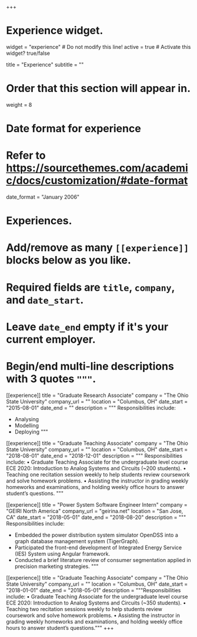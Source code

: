 +++
# Experience widget.
widget = "experience"  # Do not modify this line!
active = true  # Activate this widget? true/false

title = "Experience"
subtitle = ""

# Order that this section will appear in.
weight = 8

# Date format for experience
#   Refer to https://sourcethemes.com/academic/docs/customization/#date-format
date_format = "January 2006"

# Experiences.
#   Add/remove as many `[[experience]]` blocks below as you like.
#   Required fields are `title`, `company`, and `date_start`.
#   Leave `date_end` empty if it's your current employer.
#   Begin/end multi-line descriptions with 3 quotes `"""`.
[[experience]]
  title = "Graduate Research Associate"
  company = "The Ohio State University"
  company_url = ""
  location = "Columbus, OH"
  date_start = "2015-08-01"
  date_end = ""
  description = """
  Responsibilities include:
  
  * Analysing
  * Modelling
  * Deploying
  """

[[experience]]
  title = "Graduate Teaching Associate"
  company = "The Ohio State University"
  company_url = ""
  location = "Columbus, OH"
  date_start = "2018-08-01"
  date_end = "2018-12-01"
  description = """
  Responsibilities include:
  • Graduate Teaching Associate for the undergraduate level course ECE 2020: Introduction to Analog Systems and Circuits (~200 students).
  • Teaching one recitation session weekly to help students review coursework and solve homework problems.
  • Assisting the instructor in grading weekly homeworks and examinations, and holding weekly office hours to answer student’s questions.
"""
  
  [[experience]]
  title = "Power System Software Engineer Intern"
  company = "GEIRI North America"
  company_url = "geirina.net"
  location = "San Jose, CA"
  date_start = "2018-05-01"
  date_end = "2018-08-20"
  description = """
  Responsibilities include:
  
- Embedded the power distribution system simulator OpenDSS into a graph database management system (TigerGraph).
- Participated the front-end development of Integrated Energy Service (IES) System using Angular framework.
- Conducted a brief literature review of consumer segmentation applied in precision marketing strategies.
  """

[[experience]]
  title = "Graduate Teaching Associate"
  company = "The Ohio State University"
  company_url = ""
  location = "Columbus, OH"
  date_start = "2018-01-01"
  date_end = "2018-05-01"
  description = """Responsibilities include:
• Graduate Teaching Associate for the undergraduate level course ECE 2020: Introduction to Analog Systems and Circuits (~350 students).
• Teaching two recitation sessions weekly to help students review coursework and solve homework problems.
• Assisting the instructor in grading weekly homeworks and examinations, and holding weekly office hours to answer student’s questions."""
+++
